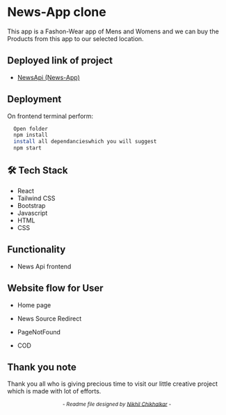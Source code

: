 

# News-App clone 

This app is a Fashon-Wear app of Mens and Womens and we can buy the Products from this app to our selected location.

## Deployed link of project
- <a href="https://news-app-frontend-five.vercel.app/">NewsApi (News-App)</a>


## Deployment

On frontend terminal perform:

```bash
  Open folder
  npm install
  install all dependancieswhich you will suggest
  npm start
```



## 🛠 Tech Stack

- React
- Tailwind CSS
- Bootstrap 
- Javascript
- HTML
- CSS

## Functionality

- News Api frontend

## Website flow for User

- Home page
- News Source Redirect
- PageNotFound


    





- COD


## Thank you note
Thank you all who is giving precious time to visit our little creative project which is made with lot of efforts.

_<p align="center"><sub>- Readme file designed by <a href="https://github.com/nikhilchikhalkar">Nikhil Chikhalkar</a> -</sub></p>_

